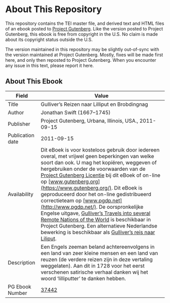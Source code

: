 # About This Repository

This repository contains the TEI master file, and derived text and HTML files of an ebook posted to [Project Gutenberg](https://www.gutenberg.org/). Like the version posted to Project Gutenberg, this ebook is free from copyright in the U.S. No claim is made about its copyright status outside the U.S.

The version maintained in this repository may be slightly out-of-sync with the version maintained at Project Gutenberg. Mostly, fixes will be made first here, and only then reposted to Project Gutenberg. When you encounter any issue in this text, please report it here.

## About This Ebook

| Field | Value |
| ----- | ----- |
| Title | Gulliver’s Reizen naar Lilliput en Brobdingnag |
| Author | Jonathan Swift (1667–1745) |
| Publisher | Project Gutenberg, Urbana, Illinois, USA., 2011-09-15 |
| Publication date | 2011-09-15 |
| Availability | Dit eBoek is voor kosteloos gebruik door iedereen overal, met vrijwel geen beperkingen van welke soort dan ook. U mag het kopiëren, weggeven of hergebruiken onder de voorwaarden van de [Project Gutenberg Licentie](https://www.gutenberg.org/license) bij dit eBoek of on-line op [www.gutenberg.org](https://www.gutenberg.org/). Dit eBoek is geproduceerd door het on-line gedistribueerd correctieteam op [www.pgdp.net](http://www.pgdp.net/). De oorspronkelijke Engelse uitgave, [Gulliver’s Travels into several Remote Nations of the World](pg:829) is beschikbaar in Project Gutenberg. Een alternatieve Nederlandse bewerking is beschikbaar als [Gulliver’s reis naar Liliput](pg:28866). |
| Description | Een Engels zeeman beland achtereenvolgens in een land van zeer kleine mensen en een land van reuzen (de verdere reizen zijn in deze vertaling weggelaten). Aan dit in 1728 voor het eerst verschenen satirische verhaal danken wij het woord ‘lilliputter’ te danken hebben. |
| PG Ebook Number | [37442](https://www.gutenberg.org/ebooks/37442) |
